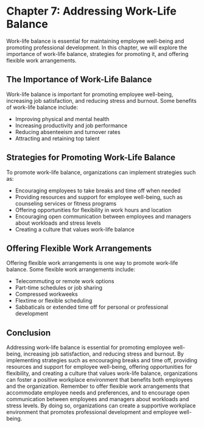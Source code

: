 Chapter 7: Addressing Work-Life Balance
=======================================

Work-life balance is essential for maintaining employee well-being and promoting professional development. In this chapter, we will explore the importance of work-life balance, strategies for promoting it, and offering flexible work arrangements.

The Importance of Work-Life Balance
-----------------------------------

Work-life balance is important for promoting employee well-being, increasing job satisfaction, and reducing stress and burnout. Some benefits of work-life balance include:

* Improving physical and mental health
* Increasing productivity and job performance
* Reducing absenteeism and turnover rates
* Attracting and retaining top talent

Strategies for Promoting Work-Life Balance
------------------------------------------

To promote work-life balance, organizations can implement strategies such as:

* Encouraging employees to take breaks and time off when needed
* Providing resources and support for employee well-being, such as counseling services or fitness programs
* Offering opportunities for flexibility in work hours and location
* Encouraging open communication between employees and managers about workloads and stress levels
* Creating a culture that values work-life balance

Offering Flexible Work Arrangements
-----------------------------------

Offering flexible work arrangements is one way to promote work-life balance. Some flexible work arrangements include:

* Telecommuting or remote work options
* Part-time schedules or job sharing
* Compressed workweeks
* Flextime or flexible scheduling
* Sabbaticals or extended time off for personal or professional development

Conclusion
----------

Addressing work-life balance is essential for promoting employee well-being, increasing job satisfaction, and reducing stress and burnout. By implementing strategies such as encouraging breaks and time off, providing resources and support for employee well-being, offering opportunities for flexibility, and creating a culture that values work-life balance, organizations can foster a positive workplace environment that benefits both employees and the organization. Remember to offer flexible work arrangements that accommodate employee needs and preferences, and to encourage open communication between employees and managers about workloads and stress levels. By doing so, organizations can create a supportive workplace environment that promotes professional development and employee well-being.
